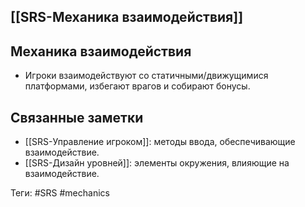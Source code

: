 ## [[SRS-Механика взаимодействия]]

## Механика взаимодействия

- Игроки взаимодействуют со статичными/движущимися платформами, избегают врагов и собирают бонусы.

## Связанные заметки

- [[SRS-Управление игроком]]: методы ввода, обеспечивающие взаимодействие.
- [[SRS-Дизайн уровней]]: элементы окружения, влияющие на взаимодействие.

Теги: #SRS #mechanics